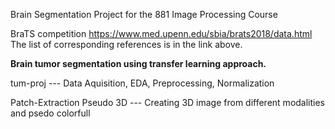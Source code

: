 Brain Segmentation Project for the 881 Image Processing Course

BraTS competition <link>https://www.med.upenn.edu/sbia/brats2018/data.html</link>
The list of corresponding references is in the link above. 

<b>Brain tumor segmentation using transfer learning approach.</b> 

tum-proj --- Data Aquisition, EDA, Preprocessing, Normalization 

Patch-Extraction Pseudo 3D --- Creating 3D image from different modalities and psedo colorfull 
